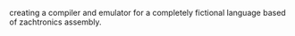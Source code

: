 creating a compiler and emulator for a completely fictional language based of
zachtronics assembly.

